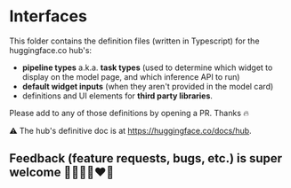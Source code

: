 # Interfaces

This folder contains the definition files (written in Typescript) for the huggingface.co hub's:

- **pipeline types** a.k.a. **task types** (used to determine which widget to display on the model page, and which inference API to run)
- **default widget inputs** (when they aren't provided in the model card)
- definitions and UI elements for **third party libraries**.

Please add to any of those definitions by opening a PR. Thanks 🔥

⚠️ The hub's definitive doc is at https://huggingface.co/docs/hub.

## Feedback (feature requests, bugs, etc.) is super welcome 💙💚💛💜♥️🧡
